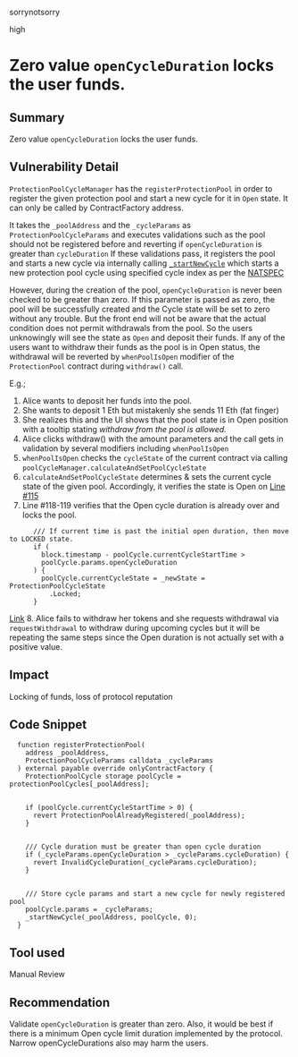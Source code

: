 sorrynotsorry

high

# Zero value `openCycleDuration` locks the user funds.

## Summary
Zero value `openCycleDuration` locks the user funds.
## Vulnerability Detail
`ProtectionPoolCycleManager` has the `registerProtectionPool` in order to register the given protection pool and start a new cycle for it in `Open` state. It can only be called by ContractFactory address.

It takes the `_poolAddress` and the `_cycleParams` as `ProtectionPoolCycleParams` and executes validations such as the pool should not be registered before and reverting if `openCycleDuration` is greater than `cycleDuration`
If these validations pass, it registers the pool and starts a new cycle via internally calling [`_startNewCycle`](https://github.com/sherlock-audit/2023-02-carapace/blob/main/contracts/core/ProtectionPoolCycleManager.sol#L90) which starts a new protection pool cycle using specified cycle index as per the [NATSPEC](https://github.com/sherlock-audit/2023-02-carapace/blob/main/contracts/core/ProtectionPoolCycleManager.sol#L190-L195)

However, during the creation of the pool, `openCycleDuration` is never been checked to be greater than zero. 
If this parameter is passed as zero, the pool will be successfully created and the Cycle state will be set to zero without any trouble.
But the front end will not be aware that the actual condition does not permit withdrawals from the pool. So the users unknowingly will see the state as `Open` and deposit their funds. If any of the users want to withdraw their funds as the pool is in Open status, the withdrawal will be reverted by `whenPoolIsOpen` modifier of the `ProtectionPool` contract during `withdraw()` call.

E.g.;
1. Alice wants to deposit her funds into the pool.
2. She wants to deposit 1 Eth but mistakenly she sends 11 Eth (fat finger)
3. She realizes this and the UI shows that the pool state is in Open position with a tooltip stating *withdraw from the pool is allowed.*
4. Alice clicks withdraw() with the amount parameters and the call gets in validation by several modifiers including `whenPoolIsOpen` 
5. `whenPoolIsOpen` checks the `cycleState` of the current contract via calling `poolCycleManager.calculateAndSetPoolCycleState`
6. `calculateAndSetPoolCycleState` determines & sets the current cycle state of the given pool. Accordingly, it verifies the state is Open on [Line #115](https://github.com/sherlock-audit/2023-02-carapace/blob/main/contracts/core/ProtectionPoolCycleManager.sol#L115)
7. Line #118-119 verifies that the Open cycle duration is already over and locks the pool.
```solidity
      /// If current time is past the initial open duration, then move to LOCKED state.
      if (
        block.timestamp - poolCycle.currentCycleStartTime >
        poolCycle.params.openCycleDuration
      ) {
        poolCycle.currentCycleState = _newState = ProtectionPoolCycleState
          .Locked;
      }
```
[Link](https://github.com/sherlock-audit/2023-02-carapace/blob/main/contracts/core/ProtectionPoolCycleManager.sol#L116-L123)
8. Alice fails to withdraw her tokens and she requests withdrawal via `requestWithdrawal` to withdraw during upcoming cycles but it will be repeating the same steps since the Open duration is not actually set with a positive value.

## Impact
Locking of funds, loss of protocol reputation 

## Code Snippet
```solidity
  function registerProtectionPool(
    address _poolAddress,
    ProtectionPoolCycleParams calldata _cycleParams
  ) external payable override onlyContractFactory {
    ProtectionPoolCycle storage poolCycle = protectionPoolCycles[_poolAddress];


    if (poolCycle.currentCycleStartTime > 0) {
      revert ProtectionPoolAlreadyRegistered(_poolAddress);
    }


    /// Cycle duration must be greater than open cycle duration
    if (_cycleParams.openCycleDuration > _cycleParams.cycleDuration) {
      revert InvalidCycleDuration(_cycleParams.cycleDuration);
    }


    /// Store cycle params and start a new cycle for newly registered pool
    poolCycle.params = _cycleParams;
    _startNewCycle(_poolAddress, poolCycle, 0);
  }
```

## Tool used
Manual Review

## Recommendation
Validate `openCycleDuration` is greater than zero. Also, it would be best if there is a minimum Open cycle limit duration implemented by the protocol. Narrow openCycleDurations also may harm the users.